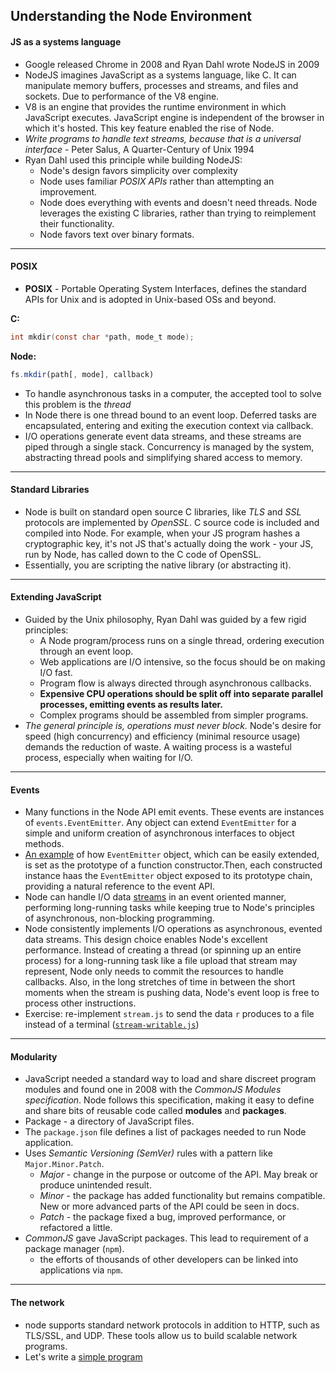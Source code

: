 ## Understanding the Node Environment

#### JS as a systems language

- Google released Chrome in 2008 and Ryan Dahl wrote NodeJS in 2009
- NodeJS imagines JavaScript as a systems language, like C. It can manipulate memory buffers, processes and streams, and files and sockets. Due to performance of the V8 engine.
- V8 is an engine that provides the runtime environment in which JavaScript executes. JavaScript engine is independent of the browser in which it's hosted. This key feature enabled the rise of Node.
- _Write programs to handle text streams, because that is a universal interface_ - Peter Salus, A Quarter-Century of Unix 1994
- Ryan Dahl used this principle while building NodeJS:
  - Node's design favors simplicity over complexity
  - Node uses familiar _POSIX APIs_ rather than attempting an improvement.
  - Node does everything with events and doesn't need threads.
    Node leverages the existing C libraries, rather than trying to reimplement their functionality.
  - Node favors text over binary formats.

---

#### POSIX

- **POSIX** - Portable Operating System Interfaces, defines the standard APIs for Unix and is adopted in Unix-based OSs and beyond.

**C:**

```C
int mkdir(const char *path, mode_t mode);
```

**Node:**

```javascript
fs.mkdir(path[, mode], callback)
```

- To handle asynchronous tasks in a computer, the accepted tool to solve this problem is the _thread_
- In Node there is one thread bound to an event loop. Deferred tasks are encapsulated, entering and exiting the execution context via callback.
- I/O operations generate event data streams, and these streams are piped through a single stack. Concurrency is managed by the system, abstracting thread pools and simplifying shared access to memory.

---

#### Standard Libraries

- Node is built on standard open source C libraries, like _TLS_ and _SSL_ protocols are implemented by _OpenSSL_. C source code is included and compiled into Node. For example, when your JS program hashes a cryptographic key, it's not JS that's actually doing the work - your JS, run by Node, has called down to the C code of OpenSSL.
- Essentially, you are scripting the native library (or abstracting it).

---

#### Extending JavaScript

- Guided by the Unix philosophy, Ryan Dahl was guided by a few rigid principles:
  - A Node program/process runs on a single thread, ordering execution through an event loop.
  - Web applications are I/O intensive, so the focus should be on making I/O fast.
  - Program flow is always directed through asynchronous callbacks.
  - **Expensive CPU operations should be split off into separate parallel processes, emitting events as results later.**
  - Complex programs should be assembled from simpler programs.
- _The general principle is, operations must never block._ Node's desire for speed (high concurrency) and efficiency (minimal resource usage) demands the reduction of waste. A waiting process is a wasteful process, especially when waiting for I/O.

---

#### Events

- Many functions in the Node API emit events. These events are instances of `events.EventEmitter`. Any object can extend `EventEmitter` for a simple and uniform creation of asynchronous interfaces to object methods.
- [An example](./counter.js) of how `EventEmitter` object, which can be easily extended, is set as the prototype of a function constructor.Then, each constructed instance haas the `EventEmitter` object exposed to its prototype chain, providing a natural reference to the event API.
- Node can handle I/O data [streams](./stream.js) in an event oriented manner, performing long-running tasks while keeping true to Node's principles of asynchronous, non-blocking programming.
- Node consistently implements I/O operations as asynchronous, evented data streams. This design choice enables Node's excellent performance. Instead of creating a thread (or spinning up an entire process) for a long-running task like a file upload that stream may represent, Node only needs to commit the resources to handle callbacks. Also, in the long stretches of time in between the short moments when the stream is pushing data, Node's event loop is free to process other instructions.
- Exercise: re-implement `stream.js` to send the data `r` produces to a file instead of a terminal ([`stream-writable.js`](./stream-writable.js))

---

#### Modularity

- JavaScript needed a standard way to load and share discreet program modules and found one in 2008 with the _CommonJS Modules specification_. Node follows this specification, making it easy to define and share bits of reusable code called **modules** and **packages**.
- Package - a directory of JavaScript files.
- The `package.json` file defines a list of packages needed to run Node application.
- Uses _Semantic Versioning (SemVer)_ rules with a pattern like `Major.Minor.Patch`.
  - _Major_ - change in the purpose or outcome of the API. May break or produce unintended result.
  - _Minor_ - the package has added functionality but remains compatible. New or more advanced parts of the API could be seen in docs.
  - _Patch_ - the package fixed a bug, improved performance, or refactored a little.
- _CommonJS_ gave JavaScript packages. This lead to requirement of a package manager (`npm`).
  - the efforts of thousands of other developers can be linked into applications via `npm`.

---

#### The network

- node supports standard network protocols in addition to HTTP, such as TLS/SSL, and UDP. These tools allow us to build scalable network programs.
- Let's write a [simple program](./network-udp.js)
